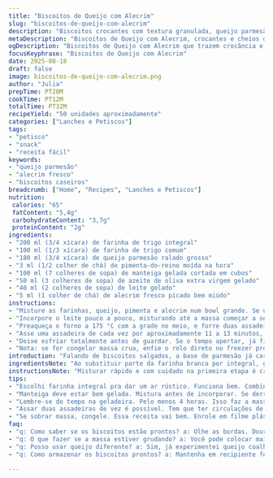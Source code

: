 ```yaml
---
title: "Biscoitos de Queijo com Alecrim"
slug: "biscoitos-de-queijo-com-alecrim"
description: "Biscoitos crocantes com textura granulada, queijo parmesão e um toque de alecrim fresco, prontos para petiscar. Massa feita com farinha de trigo substituída por parte de farinha integral para um sabor rústico, usando manteiga e azeite para untuosidade e riqueza. Passa pela geladeira para firmar, depois fatias finas assadas até dourar, liberando aroma irresistível. Receita adaptada para evitar amargor e garantir frescor, ideal para entradas e lanches rápidos."
metaDescription: "Biscoitos de Queijo com Alecrim, crocantes e cheios de sabor, perfeitos para petiscar a qualquer hora."
ogDescription: "Biscoitos de Queijo com Alecrim que trazem crocância e aroma irresistível. Ideal para acompanhar cerveja ou vinho."
focusKeyphrase: "Biscoitos de Queijo com Alecrim"
date: 2025-08-18
draft: false
image: biscoitos-de-queijo-com-alecrim.png
author: "Julia"
prepTime: PT20M
cookTime: PT12M
totalTime: PT32M
recipeYield: "50 unidades aproximadamente"
categories: ["Lanches e Petiscos"]
tags:
- "petisco"
- "snack"
- "receita fácil"
keywords:
- "queijo parmesão"
- "alecrim fresco"
- "biscoitos caseiros"
breadcrumb: ["Home", "Recipes", "Lanches e Petiscos"]
nutrition: 
 calories: "65"
 fatContent: "5,4g"
 carbohydrateContent: "3,7g"
 proteinContent: "2g"
ingredients:
- "200 ml (3/4 xícara) de farinha de trigo integral"
- "100 ml (1/3 xícara) de farinha de trigo comum"
- "180 ml (3/4 xícara) de queijo parmesão ralado grosso"
- "3 ml (1/2 colher de chá) de pimenta-do-reino moída na hora"
- "100 ml (7 colheres de sopa) de manteiga gelada cortada em cubos"
- "50 ml (3 colheres de sopa) de azeite de oliva extra virgem gelado"
- "40 ml (2 colheres de sopa) de leite gelado"
- "5 ml (1 colher de chá) de alecrim fresco picado bem miúdo"
instructions:
- "Misture as farinhas, queijo, pimenta e alecrim num bowl grande. Se usar processador, cuidado para não triturar demais e liberar calor – textura arenosa, pedaços visíveis de queijo importantes para crocância. Acrescente a manteiga em cubos e o azeite gelado. Pulse rapidamente, com pausas curtas, até a mistura parecer areia grossa; evitar manteiga derretida. Se não tiver processador, misture com ponta dos dedos rápido, sem aquecer a massa."
- "Incorpore o leite pouco a pouco, misturando até a massa começar a se juntar – tem que dar pra modelar com as mãos, mas não ficar grudento demais. Forme um cilindro de cerca de 4 cm de diâmetro direto sobre filme plástico. Enrole como um rocambole, torcendo as pontas do plástico para compactar, sem apertar demais. Leve à geladeira por pelo menos 4 horas, ou durante a noite para firmeza total. Massa fria fica mais fácil de fatiar e os biscoitos saem crocantes."
- "Preaqueça o forno a 175 °C com a grade no meio, e forre duas assadeiras com papel manteiga. Corte o cilindro com faca afiada em rodelas finas de cerca de 3 mm. Distribua os biscoitos sem que encostem; eles espalham pouco, mas espaço evita que grudem ao assar."
- "Asse uma assadeira de cada vez por aproximadamente 11 a 13 minutos, até notar bordas douradas e aroma intenso de queijo e alecrim. O som muda, fica mais alto, crocante. Tire do forno antes de escurecer demais; biscoitos continuam firmando fora do forno por alguns minutos sobre a assadeira."
- "Deixe esfriar totalmente antes de guardar. Se o tempo apertar, já fiz com metade da manteiga substituída por óleo vegetal, mas perde um pouco da firmeza e o sabor fica menos pronunciado. Outra alternativa que testei foi usar mix de queijo parmesão com provolone para sabor mais marcado; vale experimentar."
- "Nota: se for congelar massa crua, enfie o rolo direto no freezer protegido, por até 3 meses. Tire para descongelar 20 minutos antes de cortar e assar. Evita gordura derretendo na hora errada e mantém textura ideal."
introduction: "Falando de biscoitos salgados, a base de parmesão já carrega personalidade. Mas olha só, trocar parte da farinha branca por integral entrega um toque rústico, textura diferente. E o alecrim, quando fresco e picado, entra sem pesar, trazendo perfume e um sabor herbal que não cansa. As massas com manteiga gelada têm aquele segredo: eles derretem só na boca, crocante nas bordas, macio por dentro. Cozinhar é confiar nos sentidos; não só nos ponteiros do relógio. Pegar essa massa handler fria, fatiar firme. Assar é ouvir o alimento falar – o suspiro das bordas dourando, o aroma invade a cozinha. Descobri que acrescentar azeite junto com manteiga muda a untuosidade, evita excesso de ressecamento. E, claro, se quiser uma pimenta mais, vai no seu gosto, mas juntar o quente do alecrim e frescor da pimenta vai bem demais. Simples, versátil, um biscoito que acompanha uma boa cerveja ou um vinho leve numa roda improvisada."
ingredientsNote: "Ao substituir parte da farinha branca por integral, ganha fibra e sabor terroso, que equilibra o queijo intenso. O azeite frio é básico para controlar maciez — mantém a massa manejável e evita ressecamento. Você pode usar manteiga sem sal, mas aí ajusta o sal na receita. O parmesão requer ser bem ralado para liberar mais aroma, mas não moído muito fino – textura faz diferença. Alecrim fresco é melhor que seco; o seco pode amargar. Usar leite gelado ajuda a juntar a massa sem esfriar demais a manteiga no recipiente de mistura. Misturar à mão evita superaquecimento da massa, mas processador outro lado ganha agilidade, desde que pulse com parcimônia para não virar massa de bolo. Caso não tenha leite, água gelada substitui, mas perde um pouco da riqueza. Também já tentei trocar o parmesão por queijo coalho ralado, foi interessante, mais suave, combina bem com alecrim."
instructionsNote: "Misturar rápido e com cuidado na primeira etapa é crucial; manteiga derretida deixa a massa oleosa e biscoito pesado. A etapa do gelar a massa no rolo com filme plástico serve pra facilitar o corte e firmar. Use faca grande e bem afiada, corte com movimentos firmes, sem apertar pra fatias saírem uniformes. Enquanto assa, preste atenção no cheiro – quando o queijo começa a marcar, as bordas já ganham cor. Tirar biscoitos do forno cedo evita que fiquem duros demais. Esfriar sobre a assadeira evita que quebrem por mexer na hora errada. Se usar papel manteiga, geralmente não precisa untar. Para acelerar, pode assar duas assadeiras ao mesmo tempo em fornos com boa circulação, rotacionando na metade do tempo. Congele rolos em embalagem bem fechada; descongelar antes facilita corte – não rale se ainda estiver duro, vai trancar a faca."
tips:
- "Escolhi farinha integral pra dar um ar rústico. Funciona bem. Combine com a farinha comum na proporção que indiquei. Isso traz textura e sabor. Se usar menos, biscoitos ficam mais suaves. A pimenta-do-reino moída na hora faz diferença. O calor realça o sabor. Cuidado com a quantidade."
- "Manteiga deve estar bem gelada. Mistura antes de incorporar. Se derreter, a massa pesa. Azeite gelado também ajuda, traz umidade. Massas precisam respirar. Misture rápido com as pontas dos dedos se não tiver processador. Assim, você evita calor excessivo. Massa precisa ficar arenosa."
- "Lembre-se do tempo na geladeira. Pelo menos 4 horas. Isso faz a massa firmar. Facilita na hora de cortar. Dica: faça a noite anterior. Tira da geladeira, fatiar fica fácil. Aproveite o frio para que os biscoitos não grudem. Assim, assando ficam crocantes. Cheiro invade a cozinha."
- "Assar duas assadeiras de vez é possível. Tem que ter circulações de ar boas. Gosto de rotacionar elas no meio do tempo de forno. Isso garante que tudo asse uniformemente. Costumo colocar atenção no som. Quando fica crocante, hora de ficar de olho na cor."
- "Se sobrar massa, congele. Essa receita vai bem. Enrole em filme plástico e guarde no freezer. Pode durar até 3 meses. Vinte minutos antes de assar, tire do congelador. Isso evita que a manteiga derreta antes do tempo. Assim, melhor textura."
faq:
- "q: Como saber se os biscoitos estão prontos? a: Olhe as bordas. Douradas são sinal de que chegaram. Aroma de queijo e alecrim forte. O som muda também, mais crocante. Mas cuidado pra não deixar virar pedra."
- "q: O que fazer se a massa estiver grudando? a: Você pode colocar mais farinha na hora de modelar. Se estiver muito quente, volta pra geladeira. Massas precisam de temperatura fria pra não grudar."
- "q: Posso usar queijo diferente? a: Sim, já experimentei queijo coalho. Fica mais suave. Mas lembre-se do sabor do alecrim. O parmesão traz intensidade que combina. Se for modificar, escolha bem."
- "q: Como armazenar os biscoitos prontos? a: Mantenha em recipiente fechado. Você pode usar vidro ou plástico. Assim, eles não umedecem. Consumo em até 5 dias é ideal, mas vão bem mais."

---
```

